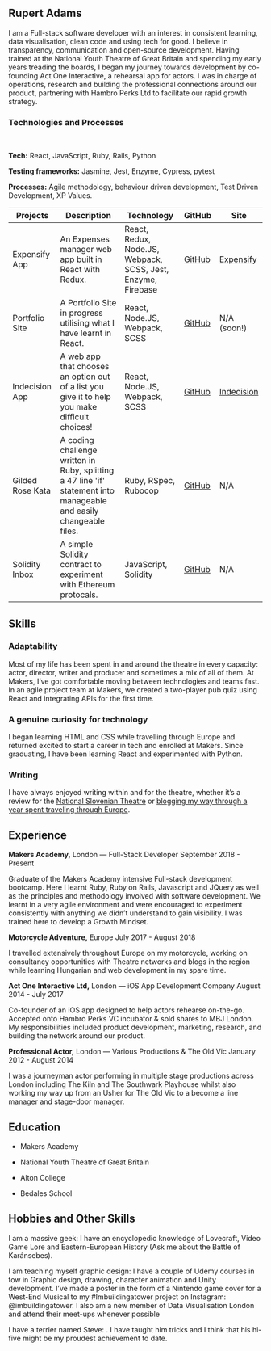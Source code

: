 ## Rupert Adams

I am a Full-stack software developer with an interest in consistent learning, data visualisation, clean code and using tech for good. I believe in transparency, communication and open-source development.
Having trained at the National Youth Theatre of Great Britain and spending my early years treading the boards, I began my journey towards development by co-founding Act One Interactive, a rehearsal app for actors. I was in charge of operations, research and building the professional connections around our product, partnering with Hambro Perks Ltd to facilitate our rapid growth strategy.

### Technologies and Processes
<a href="https://sourcerer.io/rupieeroo"><img src="https://img.shields.io/badge/JavaScript-513%20commits-orange.svg" alt=""></a> <a href="https://sourcerer.io/rupieeroo"><img src="https://img.shields.io/badge/Ruby-243%20commits-orange.svg" alt=""></a> <a href="https://sourcerer.io/rupieeroo"><img src="https://img.shields.io/badge/Python-60%20commits-orange.svg" alt=""></a> <a href="https://sourcerer.io/rupieeroo"><img src="https://img.shields.io/badge/SQL-17%20commits-orange.svg" alt=""></a>

**Tech:** React, JavaScript, Ruby, Rails, Python

**Testing frameworks:** Jasmine, Jest, Enzyme, Cypress, pytest

**Processes:** Agile methodology, behaviour driven development, Test Driven Development, XP Values. 

| Projects         | Description                                                                                                         | Technology                                         | GitHub                                          | Site                                        |
|------------------|---------------------------------------------------------------------------------------------------------------------|----------------------------------------------------|-------------------------------------------------|---------------------------------------------|
| Expensify App    | An Expenses manager web app built in React with Redux.                                                              | React, Redux, Node.JS, Webpack, SCSS, Jest, Enzyme, Firebase | [GitHub](https://github.com/Rupieeroo/Expensify-App)      | [Expensify](https://expensify-app-rupiee.herokuapp.com/) |
| Portfolio Site   | A Portfolio Site in progress utilising what I have learnt in React.                                                 | React, Node.JS, Webpack, SCSS                      | [GitHub](https://github.com/Rupieeroo/Portfolio-Learning) | N/A (soon!)                               |
| Indecision App   | A web app that chooses an option out of a list you give it to help you make difficult choices!                      | React, Node.JS, Webpack, SCSS                      | [GitHub](https://github.com/Rupieeroo/Indecision-App)     | [Indecision](https://indecision-app-rupiee.herokuapp.com/)                                 |
| Gilded Rose Kata | A coding challenge written in Ruby, splitting a 47 line 'if' statement into manageable and easily changeable files. | Ruby, RSpec, Rubocop                               | [GitHub](https://github.com/Rupieeroo/Gilded-Rose)        | N/A                                         |
| Solidity Inbox   | A simple Solidity contract to experiment with Ethereum protocals.                                                   | JavaScript, Solidity                               | [GitHub](https://github.com/Rupieeroo/Inbox-sol)          | N/A                                         |

## Skills

### Adaptability

Most of my life has been spent in and around the theatre in every capacity: actor, director, writer and producer and sometimes a mix of all of them.  At Makers, I’ve got comfortable moving between technologies and teams fast. In an agile project team at Makers, we created a two-player pub quiz using React and integrating APIs for the first time.

### A genuine curiosity for technology

I began learning HTML and CSS while travelling through Europe and returned excited to start a career in tech and enrolled at Makers. Since graduating,  I have been learning React and experimented with Python.

### Writing

I have always enjoyed writing within and for the theatre, whether it’s a review for the [National Slovenian Theatre](https://www.2010-2016.borstnikovo.si/en/news-festival-2015/our-guestss-opinions-are-here/) or [blogging my way through a year spent traveling through Europe](http://pufferandsauce.blogspot.com/).

## Experience

**Makers Academy,** London — Full-Stack Developer
September 2018 - Present

Graduate of the Makers Academy intensive Full-stack development bootcamp. Here I learnt Ruby, Ruby on Rails, Javascript and JQuery as well as the principles and methodology involved with software development. We learnt in a very agile environment and were encouraged to experiment consistently with anything we didn’t understand to gain visibility. I was trained here to develop a Growth Mindset.

**Motorcycle Adventure,** Europe
July 2017 - August 2018

I travelled extensively throughout Europe on my motorcycle, working on consultancy opportunities with Theatre networks and blogs  in the region while learning Hungarian and web development in my spare time. 


**Act One Interactive Ltd,** London — iOS App Development Company
August 2014 - July 2017

Co-founder of an iOS app designed to help actors rehearse on-the-go. Accepted onto Hambro Perks VC incubator & sold shares to MBJ London. My responsibilities included product development, marketing, research, and building the network around our product. 

**Professional Actor,** London — Various Productions & The Old Vic
January 2012 - August 2014

I was a journeyman actor performing in multiple stage productions across London including The Kiln and The Southwark Playhouse  whilst also working my way up from an Usher for The Old Vic to a become a line manager and stage-door manager.

## Education

- Makers Academy

- National Youth Theatre of Great Britain

- Alton College

- Bedales School

## Hobbies and Other Skills

I am a massive geek:  I have an encyclopedic knowledge of Lovecraft, Video Game Lore and Eastern-European History (Ask me about the Battle of Karánsebes).

I am teaching myself graphic design: I have a couple of Udemy courses in tow in Graphic design, drawing, character animation and Unity development. I’ve made a poster in the form of a Nintendo game cover for a West-End Musical to my #Imbuildingatower project on Instagram: @imbuildingatower. I also am a new member of Data Visualisation London and attend their meet-ups whenever possible

I have a terrier named Steve: . I have taught him tricks and I think that his hi-five might be my proudest achievement to date.

